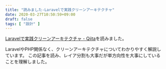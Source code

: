 ```yaml
---
title: "読みました-Laravelで実践クリーンアーキテクチャ"
date: 2020-03-27T10:50:59+09:00
draft: false
tags: [ "設計" ]
---
```


[Laravelで実践クリーンアーキテクチャ - Qiita](https://qiita.com/nrslib/items/aa49d10dd2bcb3110f22)を読みました。

LaravelやPHP関係なく、クリーンアーキテクチャについてわかりやすく解説しています。
この記事を読み、レイア分割も大事だが単方向性を大事にしていることを理解しました。
